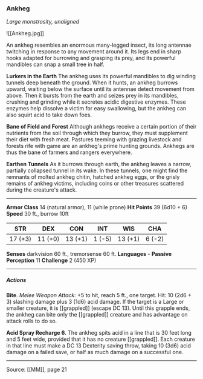 ### Ankheg
_Large monstrosity, unaligned_

![[Ankheg.jpg]]

An ankheg resembles an enormous many-legged insect, its long antennae twitching in response to any movement around it. Its legs end in sharp hooks adapted for burrowing and grasping its prey, and its powerful mandibles can snap a small tree in half.

**Lurkers in the Earth** The ankheg uses its powerful mandibles to dig winding tunnels deep beneath the ground. When it hunts, an ankheg burrows upward, waiting below the surface until its antennae detect movement from above. Then it bursts from the earth and seizes prey in its mandibles, crushing and grinding while it secretes acidic digestive enzymes. These enzymes help dissolve a victim for easy swallowing, but the ankheg can also squirt acid to take down foes.


**Bane of Field and Forest** Although ankhegs receive a certain portion of their nutrients from the soil through which they burrow, they must supplement their diet with fresh meat. Pastures teeming with grazing livestock and forests rife with game are an ankheg's prime hunting grounds. Ankhegs are thus the bane of farmers and rangers everywhere.


**Earthen Tunnels** As it burrows through earth, the ankheg leaves a narrow, partially collapsed tunnel in its wake. In these tunnels, one might find the remnants of molted ankheg chitin, hatched ankheg eggs, or the grisly remains of ankheg victims, including coins or other treasures scattered during the creature's attack.

---

**Armor Class** 14 (natural armor), 11 (while prone)
**Hit Points** 39 (6d10 + 6)
**Speed** 30 ft., burrow 10ft

| STR     | DEX     | CON     | INT     | WIS     | CHA     |
|---------|---------|---------|---------|---------|---------|
| 17 (+3) | 11 (+0) | 13 (+1) | 1 (-5) | 13 (+1) | 6 (-2) |

**Senses** darkvision 60 ft., tremorsense 60 ft.
**Languages** -
**Passive Perception** 11
**Challenge** 2 (450 XP)

---

##### Actions
**Bite**. _Melee Weapon Attack:_ +5 to hit, reach 5 ft., one target. Hit: 10 (2d6 + 3) slashing damage plus 3 (1d6) acid damage. If the target is a Large or smaller creature, it is [[grappled]] (escape DC 13). Until this grapple ends, the ankheg can bite only the [[grappled]] creature and has advantage on attack rolls to do so.

**Acid Spray Recharge 6**. The ankheg spits acid in a line that is 30 feet long and 5 feet wide, provided that it has no creature [[grappled]]. Each creature in that line must make a DC 13 Dexterity saving throw, taking 10 (3d6) acid damage on a failed save, or half as much damage on a successful one.


---

Source: [[MM]], page 21
